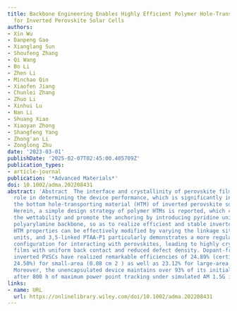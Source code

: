 ```yaml
---
title: Backbone Engineering Enables Highly Efficient Polymer Hole‐Transporting Materials
  for Inverted Perovskite Solar Cells
authors:
- Xin Wu
- Danpeng Gao
- Xianglang Sun
- Shoufeng Zhang
- Qi Wang
- Bo Li
- Zhen Li
- Minchao Qin
- Xiaofen Jiang
- Chunlei Zhang
- Zhuo Li
- Xinhui Lu
- Nan Li
- Shuang Xiao
- Xiaoyan Zhong
- Shangfeng Yang
- Zhong'an Li
- Zonglong Zhu
date: '2023-03-01'
publishDate: '2025-02-07T02:45:00.405709Z'
publication_types:
- article-journal
publication: '*Advanced Materials*'
doi: 10.1002/adma.202208431
abstract: 'Abstract  The interface and crystallinity of perovskite films play a decisive
  role in determining the device performance, which is significantly influenced by
  the bottom hole‐transporting material (HTM) of inverted perovskite solar cells (PVSCs).
  Herein, a simple design strategy of polymer HTMs is reported, which can modulate
  the wettability and promote the anchoring by introducing pyridine units into the
  polyarylamine backbone, so as to realize efficient and stable inverted PVSCs. The
  HTM properties can be effectively modified by varying the linkage sites of pyridine
  units, and 3,5‐linked PTAA‐P1 particularly demonstrates a more regulated molecular
  configuration for interacting with perovskites, leading to highly crystalline perovskite
  films with uniform back contact and reduced defect density. Dopant‐free PTAA‐P1‐based
  inverted PVSCs have realized remarkable efficiencies of 24.89% (certified value:
  24.50%) for small‐area (0.08 cm 2 ) as well as 23.12% for large‐area (1 cm 2 ) devices.
  Moreover, the unencapsulated device maintains over 93% of its initial efficiency
  after 800 h of maximum power point tracking under simulated AM 1.5G illumination.'
links:
- name: URL
  url: https://onlinelibrary.wiley.com/doi/10.1002/adma.202208431
---
```

